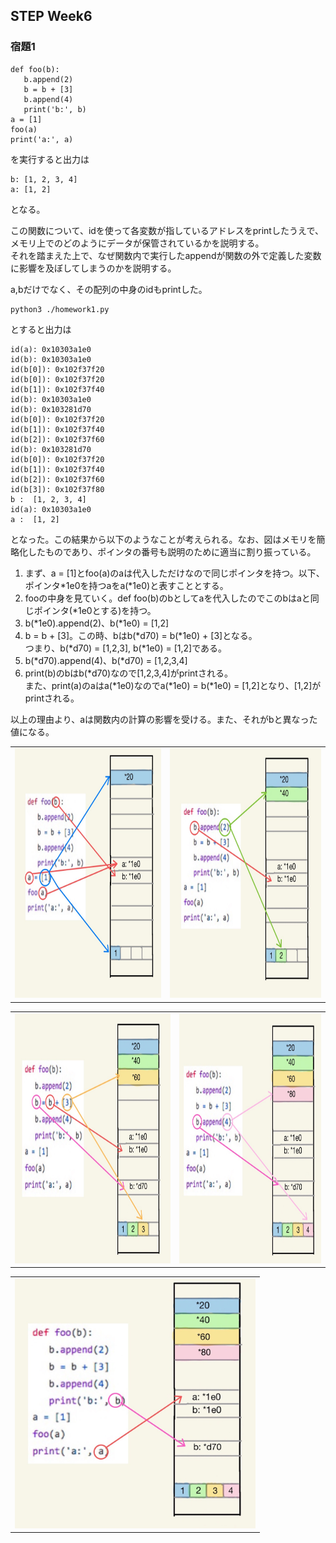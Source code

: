 ## STEP Week6

### 宿題1<br>
```
def foo(b):
   b.append(2)
   b = b + [3]
   b.append(4)
   print('b:', b)
a = [1]
foo(a)
print('a:', a)
```
を実行すると出力は
```
b: [1, 2, 3, 4]
a: [1, 2]
```
となる。<br>

この関数について、idを使って各変数が指しているアドレスをprintしたうえで、メモリ上でのどのようにデータが保管されているかを説明する。<br>
それを踏まえた上で、なぜ関数内で実行したappendが関数の外で定義した変数に影響を及ぼしてしまうのかを説明する。<br>


a,bだけでなく、その配列の中身のidもprintした。
```
python3 ./homework1.py
```
とすると出力は<br>
```
id(a): 0x10303a1e0
id(b): 0x10303a1e0
id(b[0]): 0x102f37f20
id(b[0]): 0x102f37f20
id(b[1]): 0x102f37f40
id(b): 0x10303a1e0
id(b): 0x103281d70
id(b[0]): 0x102f37f20
id(b[1]): 0x102f37f40
id(b[2]): 0x102f37f60
id(b): 0x103281d70
id(b[0]): 0x102f37f20
id(b[1]): 0x102f37f40
id(b[2]): 0x102f37f60
id(b[3]): 0x102f37f80
b :  [1, 2, 3, 4]
id(a): 0x10303a1e0
a :  [1, 2]
```
となった。この結果から以下のようなことが考えられる。なお、図はメモリを簡略化したものであり、ポインタの番号も説明のために適当に割り振っている。<br>

1. まず、a = [1]とfoo(a)のaは代入しただけなので同じポインタを持つ。以下、ポインタ*1e0を持つaをa(*1e0)と表すこととする。<br>
2. fooの中身を見ていく。def foo(b)のbとしてaを代入したのでこのbはaと同じポインタ(*1e0とする)を持つ。<br>
3. b(*1e0).append(2)、b(*1e0) = [1,2]
4. b = b + [3]。この時、bはb(*d70) = b(*1e0) + [3]となる。<br>
つまり、b(*d70) = [1,2,3], b(*1e0) = [1,2]である。<br>
5. b(*d70).append(4)、b(*d70) = [1,2,3,4]<br>
6. print(b)のbはb(*d70)なので[1,2,3,4]がprintされる。<br>また、print(a)のaはa(*1e0)なのでa(*1e0) = b(*1e0) = [1,2]となり、[1,2]がprintされる。<br>

以上の理由より、aは関数内の計算の影響を受ける。また、それがbと異なった値になる。<br>

<table>
<tr>
<td><img height="400" src="./images/1.JPG"></td>
<td><img height="400" src="./images/2.JPG"></td>
</tr>
</table>
<table>
<tr>
<td><img height="400" src="./images/3.JPG"></td>
<td><img height="400" src="./images/4.JPG"></td>
</tr>
</table>
<table>
<tr>
<td><img height="400" src="./images/5.JPG"></td>
</tr>
</table>
